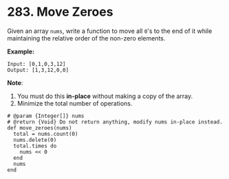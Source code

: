 # 283. Move Zeroes

Given an array `nums`, write a function to move all `0`'s to the end of it while maintaining the relative order of the non-zero elements.

**Example:**

```text
Input: [0,1,0,3,12]
Output: [1,3,12,0,0]
```

**Note**:

1. You must do this **in-place** without making a copy of the array.
2. Minimize the total number of operations.



```text
# @param {Integer[]} nums
# @return {Void} Do not return anything, modify nums in-place instead.
def move_zeroes(nums)
  total = nums.count(0)
  nums.delete(0)
  total.times do
    nums << 0
  end
  nums
end
```

